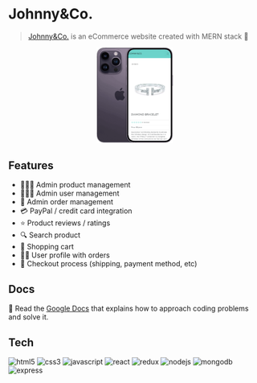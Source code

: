 # Johnny&Co.

> [Johnny&Co.](https://haxalabs.com/) is an eCommerce website created with MERN stack 💍

<p align="center"><img src="github-cover.png" width="30%"></p>

## Features

- 🧑🏻‍💼 Admin product management
- 👨‍👩‍👦 Admin user management
- 🎁 Admin order management
- 💳 PayPal / credit card integration
- ⭐️ Product reviews / ratings
- 🔍 Search product
- 🛒 Shopping cart
- 👩🏻 User profile with orders
- 🚚 Checkout process (shipping, payment method, etc)

## Docs

📄 Read the [Google Docs](https://docs.google.com/document/d/1cCmYlvT7zN1VVJ4X7mH-5sxntNe4PvYZ5K1fgKZWyMg/edit?usp=share_link) that explains how to approach coding problems and solve it.

## Tech

<p align="left">
    <img
      src="https://img.shields.io/badge/HTML5-E34F26?style=for-the-badge&logo=html5&logoColor=white"
      alt="html5"
    />
    <img
      src="https://img.shields.io/badge/CSS3-1572B6?style=for-the-badge&logo=css3&logoColor=white"
      alt="css3"
    />
    <img src="https://img.shields.io/badge/JavaScript-323330?style=for-the-badge&logo=javascript&logoColor=F7DF1E" alt="javascript">
    <img src="https://img.shields.io/badge/React-20232A?style=for-the-badge&logo=react&logoColor=61DAFB" alt="react">
    <img src="https://img.shields.io/badge/Redux-593D88?style=for-the-badge&logo=redux&logoColor=white" alt="redux">
    <img src="https://img.shields.io/badge/Node.js-339933?style=for-the-badge&logo=nodedotjs&logoColor=white" alt="nodejs">
    <img src="https://img.shields.io/badge/MongoDB-4EA94B?style=for-the-badge&logo=mongodb&logoColor=white" alt="mongodb">
        <img src="https://img.shields.io/badge/Express.js-000000?style=for-the-badge&logo=express&logoColor=white" alt="express">
</p>
